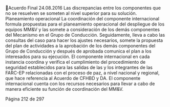 Acuerdo Final 
24.08.2016 
Las  discrepancias  entre  los  componentes  que  no  se  resuelven  se  someten  al  nivel  superior  para  su 
solución. 
Planeamiento operacional 
La coordinación del componente internacional formula propuestas para el planeamiento operacional del 
despliegue de los equipos MM&V y las somete a consideración de los demás componentes del Mecanismo 
en  el  Grupo  de  Conducción.  Seguidamente,  lleva  a  cabo  las  consultas  del  caso  para  hacer  los  ajustes 
necesarios, somete la propuesta del plan de actividades a la aprobación de los demás componentes del 
Grupo de Conducción y después de aprobada comunica el plan a los interesados para su ejecución. 
El componente internacional en cada instancia coordina y verifica el cumplimiento del procedimiento de 
seguridad establecidos para las salidas de las y los integrantes de las FARC-EP relacionadas con el proceso 
de paz, a nivel nacional y regional, que hace referencia al Acuerdo de CFHBD y DA. 
El componente internacional cuenta con los recursos necesarios para llevar a cabo de manera eficiente su 
función de coordinación del MM&V. 
 
 
 
 
 
 
 
 
 
 
 
 
 
 
 
 
 
 

Página 212 de 297 
 

